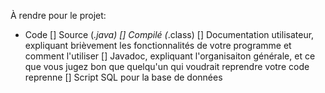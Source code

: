 À rendre pour le projet:

* Code
	[] Source (*.java)
	[] Compilé (*.class)
[] Documentation utilisateur, expliquant brièvement les fonctionnalités de votre programme et comment l'utiliser
[] Javadoc, expliquant l'organisaiton générale, et ce que vous jugez bon que quelqu'un qui voudrait reprendre votre code reprenne
[] Script SQL pour la base de données
